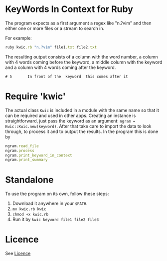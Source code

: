 # KeyWords In Context for Ruby

The program expects as a first argument a regex like "n.?vim" and then either one or more files or a stream to search in.

For example:
``` ruby
ruby kwic.rb "n.?vim" file1.txt file2.txt
```

The resulting output consists of a column with the word number, a column with 4 words coming before the keyword, a middle column with the keyword and a column with 4 words coming after the keyword.

```
# 5       In front of the  keyword  this comes after it
```

# Require 'kwic'

The actual class `Kwic` is included in a module with the same name so that it can be required and used in other apps. Creating an instance is straightforward, just pass the keyword as an argument: `ngram = Kwic::Kwic.new(keyword)`. After that take care to import the data to look through, to process it and to output the results. In the program this is done by

```ruby
ngram.read_file
ngram.process
ngram.print_keyword_in_context
ngram.print_summary
```

# Standalone

To use the program on its own, follow these steps:

1. Download it anywhere in your `$PATH`.
2. `mv kwic.rb kwic`
3. `chmod +x kwic.rb`
4. Run it by `kwic keyword file1 file2 file3`

# Licence

See [Licence](Licence.md)
